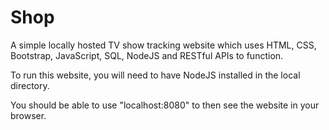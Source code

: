 # Shop
A simple locally hosted TV show tracking website which uses HTML, CSS, Bootstrap, JavaScript, SQL, NodeJS and RESTful APIs to function.

To run this website, you will need to have NodeJS installed in the local directory.

You should be able to use "localhost:8080" to then see the website in your browser.

